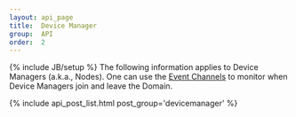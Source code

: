 ```yaml
---
layout: api_page
title:  Device Manager
group:  API
order:  2
---
```

{% include JB/setup %}
The following information applies to Device Managers (a.k.a., Nodes).  One can use the [Event Channels](/api/eventchannels.html) to monitor when Device Managers join and leave the Domain.

{% include api_post_list.html post_group='devicemanager' %}